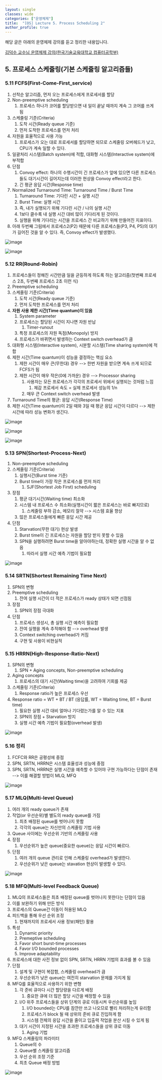 ```yaml
---
layout: single
classes: wide
categories: ["운영체제"]
title:  "[OS] Lecture 5. Process Scheduling 2"
author_profile: true
---
```


해당 글은 아래의 운영체제 강의를 듣고 정리한 내용입니다.

[김덕수 교수님 운영체제 강의(한국기술교육대학교 컴퓨터공학부)](https://www.youtube.com/watch?v=r1JVA7yOPAM&list=PLBrGAFAIyf5rby7QylRc6JxU5lzQ9c4tN&index=9)


## 5. 프로세스 스케줄링(기본 스케줄링 알고리즘들)

### 5.11 FCFS(First-Come-First_service)

1. 선착순 알고리즘, 먼저 오는 프로세스에게 프로세서를 할당
2. Non-preemptive scheduling
   1. 프로세스 하나가 코어를 할당받으면 내 일이 끝날 때까지 계속 그 코어를 쓰게 됨
3. 스케줄링 기준(Criteria)
   1. 도착 시간(Ready queue 기준) 
   2. 먼저 도착한 프로세스를 먼저 처리
4. 자원을 효율적으로 사용 가능
   1. 프로세스가 오는 대로 프로세서를 할당하면 되므로 스케줄링 오버헤드가 낮고, CPU가 계속 일할 수 있다.
5. 일괄처리 시스템(Batch system)에 적합, 대화형 시스템(Interactive system)에 부적합
6. 단점
   1. Convoy effect: 하나의 수행시간이 긴 프로세스가 앞에 있으면 다른 프로세스들도 대기시간이 길어지는데 이러한 현상을 Convoy effect라고 한다.
   2. 긴 평균 응답 시간(Response time)
7. Normalized Turnaround Time: Turnaround Time / Burst Time
   1. Turnaround Time: 기다린 시간 + 실행 시간
   2. Burst Time: 실행 시간
   3. 즉, 내가 실행되기 위해 기다린 시간 / 나의 실행 시간
   4. 1보다 클수록 내 실행 시간 대비 많이 기다리게 된 것이다.
   5. 실행을 위해 기다리는 시간을 프로세스 간 비교하기 위해 만들어진 지표이다.
8. 아래 두번째 그림에서 프로세스2(P2) 때문에 다른 프로세스들(P3, P4, P5)의 대기가 길어진 것을 알 수 있다. 즉, Convoy effect가 발생했다.
  
![image](/assets/images/os-lecture/lecture5/5.4.jpg)

![image](/assets/images/os-lecture/lecture5/5.5.jpg)

### 5.12 RR(Round-Robin)

1. 프로세스들이 정해진 시간만큼 일을 균등하게 하도록 하는 알고리즘(첫번째 프로세스 2초, 두번째 프로세스 2초 이런 식)
2. Preemptive scheduling
3. 스케줄링 기준(Criteria)
   1. 도착 시간(Ready queue 기준)
   2. 먼저 도착한 프로세스를 먼저 처리
4. **자원 사용 제한 시간(Time quantum)이 있음**
   1. System parameter 
   2. 프로세스는 할당된 시간이 지나면 자원 반납
      1. Timer-runout
   3. 특정 프로세스의 자원 독점(Monopoly) 방지
   4. 프로세스가 바뀌면서 발생하는 Context switch overhead가 큼
5. 대화형 시스템(Interactive system), 시분할 시스템(Time sharing system)에 적합
6. 제한 시간(Time quantum)이 성능을 결정하는 핵심 요소
   1. 제한 시간이 매우 큰(무한대) 경우 --> 한번 자원을 받으면 계속 쓰게 되므로 FCFS가 됨
   2. 제한 시간이 매우 작은(0에 가까운) 경우 --> Processor sharing
      1. 사용자는 모든 프로세스가 각각의 프로세서 위에서 실행되는 것처럼 느낌
         1. 체감 프로세서 속도 = 실제 프로세서 성능의 1/n
      2. 매우 큰 Context switch overhead 발생
7. Turnaround Time의 평균: 응답 시간(Response Time)
8. 제한 시간(Time quantum)이 2일 때와 3일 때 평균 응답 시간이 다르다 --> 제한 시간에 따라 성능 변화가 생긴다.

![image](/assets/images/os-lecture/lecture5/5.6.jpg)

![image](/assets/images/os-lecture/lecture5/5.7.jpg)

![image](/assets/images/os-lecture/lecture5/5.8.jpg)

### 5.13 SPN(Shortest-Process-Next)

1. Non-preemptive scheduling
2. 스케줄링 기준(Criteria)
   1. 실행시간(Burst time 기준)
   2. Burst time이 가장 작은 프로세스를 먼저 처리 
      1. SJF(Shortest Job First) scheduling
3. 장점
   1. 평균 대기시간(Waiting time) 최소화
   2. 시스템 내 프로세스 수 최소화(실행시간이 짧은 프로세스는 바로 빠지므로)
      1. 스케줄링 부하 감소, 메모리 절약 --> 시스템 효율 향상
   3. 많은 프로세스들에게 빠른 응답 시간 제공
4. 단점
   1. Starvation(무한 대기) 현상 발생
   2. Burst time이 긴 프로세스는 자원을 할당 받지 못할 수 있음
   3. SPN을 실행하려면 Burst time을 알아야하는데, 정확한 실행 시간을 알 수 없음
      1. 따라서 실행 시간 예측 기법이 필요함

![image](/assets/images/os-lecture/lecture5/5.9.jpg)

### 5.14 SRTN(Shortest Remaining Time Next)

1. SPN의 변형
2. Preemptive scheduling
   1. 잔여 실행 시간이 더 적은 프로세스가 ready 상태가 되면 선점됨
3. 장점
   1. SPN의 장점 극대화
4. 단점
   1. 프로세스 생성시, 총 실행 시간 예측이 필요함
   2. 잔여 실행을 계속 추적해야 함 --> overhead 발생
   3. Context switching overhead가 커짐
   4. 구현 및 사용이 비현실적

### 5.15 HRRN(High-Response-Ratio-Next)

1. SPN의 변형
   1. SPN + Aging concepts, Non-preemptive scheduling
2. Aging concepts
   1. 프로세스의 대기 시간(Waiting time)을 고려하여 기회를 제공
3. 스케줄링 기준(Criteria)
   1. Response ratio가 높은 프로세스 우선
4. Response ratio = WT + BT / BT (응답률, WT = Waiting time, BT = Burst time)
   1. 필요한 실행 시간 대비 얼마나 기다렸는가를 알 수 있는 지표
   2. SPN의 장점 + Starvation 방지
   3. 실행 시간 예측 기법이 필요함(overhead 발생)

![image](/assets/images/os-lecture/lecture5/5.10.jpg)

### 5.16 정리

1. FCFC와 RR은 공평성에 중점
2. SPN, SRTN, HRRN은 시스템 효율성과 성능에 중점
3. SPN, SRTN, HRRN은 실행 시간을 예측할 수 있어야 구현 가능하다는 단점이 존재 --> 이를 해결할 방법이 MLQ, MFQ

![image](/assets/images/os-lecture/lecture5/5.11.jpg)

### 5.17 MLQ(Multi-level Queue)

1. 여러 개의 ready queue가 존재
2. 작업(or 우선순위)별 별도의 ready queue를 가짐
   1. 최초 배정된 queue를 벗어나지 못함
   2. 각각의 queue는 자신만의 스케줄링 기법 사용
3. Queue 사이에는 우선순위 기반의 스케줄링 사용
4. 장점
   1. 우선순위가 높은 queue(중요한 queue)는 응답 시간이 빠르다.
5. 단점
   1. 여러 개의 queue 관리로 인해 스케줄링 overhead가 발생한다.
   2. 우선순위가 낮은 queue는 stavation 현상이 발생할 수 있다.

![image](/assets/images/os-lecture/lecture5/5.12.jpg)

### 5.18 MFQ(Multi-level Feedback Queue)

1. MLQ의 프로세스들은 최초 배정된 queue를 벗어나지 못한다는 단점이 있음 
2. 이를 보완하기 위해 만든 방식
3. 프로세스의 Queue간 이동이 허용된 MLQ
4. 피드백을 통해 우선 순위 조정
   1. 현재까지의 프로세서 사용 정보(패턴) 활용
5. 특성
   1. Dynamic priority
   2. Premeptive scheduling
   3. Favor short burst-time processes
   4. Favor I/O bounded processes
   5. Improve adaptability
6. 프로세스에 대한 사전 정보 없이 SPN, SRTN, HRRN 기법의 효과를 볼 수 있음
7. 단점
   1. 설계 및 구현이 복잡함, 스케줄링 overhead가 큼
   2. 우선순위가 낮은 queue는 여전히 starvation 문제를 가지게 됨
8. MFQ를 효율적으로 사용하기 위한 변형
   1. 각 준비 큐마다 시간 할당량을 다르게 배정
      1. 중요한 큐에 더 많은 할당 시간을 배정할 수 있음
   2. I/O 위주 프로세스들을 상위 단계의 큐로 이동시켜 우선순위를 높임
      1. I/O bounded는 CPU를 잠깐만 쓰고 나오므로 빨리 처리하는게 유리함
      2. 프로세스가 block 될 때 상위의 준비 큐로 진입하게 함
      3. 시스템 전체의 응답 시간을 줄이고 입출력 작업을 분산 시킬 수 있게 됨
   3. 대기 시간이 지정된 시간을 초과한 프로세스들을 상위 큐로 이동
      1. Aging 기법
9. MFQ 스케줄링의 파라미터
   1. Queue의 수
   2. Queue별 스케줄링 알고리즘
   3. 우선 순위 조정 기준
   4. 최초 Queue 배정 방법

![image](/assets/images/os-lecture/lecture5/5.13.jpg)
